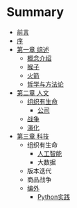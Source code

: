 # Summary

* [前言](README.md)
* [序](序.md)
* [第一章 综述](第一章.md)
    * [概念介绍](概念.md)
    * [猴子](猴子.md)
    * [火箭](火箭.md)
    * [哲学与方法论](哲学与方法论.md)
* [第二章 人文](第二章.md)
    * [组织有生命](组织的力量.md)
        * [公司](公司.md)
    * [战争](战争.md)
    * [演化](演化的力量.md)
* [第三章 科技](第三章-科技.md)
    * 组织有生命
        * [人工智能](人工智能.md)
        * 大数据
    * 版本迭代
    * 商品战争
    * [编外](编外.md)
        * [Python实践](python实践.md)

